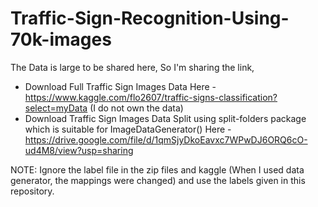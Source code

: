 # Traffic-Sign-Recognition-Using-70k-images

The Data is large to be shared here, So I'm sharing the link,
* Download Full Traffic Sign Images Data Here - https://www.kaggle.com/flo2607/traffic-signs-classification?select=myData (I do not own the data)
* Download Traffic Sign Images Data Split using split-folders package which is suitable for ImageDataGenerator() Here - https://drive.google.com/file/d/1qmSjyDkoEavxc7WPwDJ6ORQ6cO-ud4M8/view?usp=sharing

NOTE: Ignore the label file in the zip files and kaggle (When I used data generator, the mappings were changed) and use the labels given in this repository.




